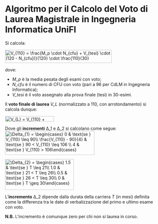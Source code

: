 # Algoritmo per il Calcolo del Voto di Laurea Magistrale in Ingegneria Informatica UniFI

Si calcola:

<img src="http://www.sciweavers.org/tex2img.php?eq=V_%7B110%7D%20%3D%20%5Cfrac%7BM_p%20%5Ccdot%20N_%7Bcfu%7D%20%2B%20V_%7Btesi%7D%20%5Ccdot%20%28120%20-%20N_%7Bcfu%7D%29%7D%7B120%7D%20%5Ccdot%20%5Cfrac%7B110%7D%7B30%7D&bc=White&fc=Black&im=jpg&fs=12&ff=arev&edit=0" align="center" border="0" alt="V_{110} = \frac{M_p \cdot N_{cfu} + V_{tesi} \cdot (120 - N_{cfu})}{120} \cdot \frac{110}{30}" width="351" height="43" />

dove:

- *M_p* è la media pesata degli esami con voto;
- *N_cfu* è il numero di CFU con voto (pari a 96 per CdLM in Ingegneria Informatica);
- *V_tesi* è il voto assegnato alla prova finale (tesi) in 30-esimi.

Il **voto finale di laurea** *V_L* (normalizzato a 110, con arrotondamento) si calcola dunque:

<img src="http://www.sciweavers.org/tex2img.php?eq=V_%7BL%7D%20%3D%20V_%7B110%7D%20%2B%20%5CDelta_%7B1%7D%20%2B%20%5CDelta_%7B2%7D&bc=White&fc=Black&im=jpg&fs=12&ff=arev&edit=0" align="center" border="0" alt="V_{L} = V_{110} + \Delta_{1} + \Delta_{2}" width="161" height="18" />


Dove gli **incrementi** Δ_1 e Δ_2 si calcolano come segue:
<img src="http://www.sciweavers.org/tex2img.php?eq=%5CDelta_%7B1%7D%20%3D%20%5Cbegin%7Bcases%7D%0A%20%200%20%26%20%5Ctext%7Bse%20%7D%20V_%7B110%7D%20%5Cleq%2090%5C%5C%0A%20%20%5Cfrac%7BV_%7B110%7D%20-%2090%7D%7B4%7D%20%26%20%5Ctext%7Bse%20%7D%2090%20%3C%20V_%7B110%7D%20%5Cleq%20106%20%5C%5C%0A%20%204%20%26%20%5Ctext%7Bse%20%7D%20V_%7B110%7D%20%3E%20106%0A%5Cend%7Bcases%7D%0A&bc=White&fc=Black&im=jpg&fs=12&ff=arev&edit=0" align="center" border="0" alt="\Delta_{1} = \begin{cases}  0 & \text{se } V_{110} \leq 90\\  \frac{V_{110} - 90}{4} & \text{se } 90 < V_{110} \leq 106 \\  4 & \text{se } V_{110} > 106\end{cases}" width="294" height="79" />

<img src="http://www.sciweavers.org/tex2img.php?eq=%5CDelta_%7B2%7D%20%3D%20%5Cbegin%7Bcases%7D%0A%20%201.5%20%26%20%5Ctext%7Bse%20%7D%20T%20%5Cleq%2021%5C%5C%0A%20%201.0%20%26%20%5Ctext%7Bse%20%7D%2021%20%3C%20T%20%5Cleq%2026%5C%5C%0A%20%200.5%20%26%20%5Ctext%7Bse%20%7D%2026%20%3C%20T%20%5Cleq%2030%5C%5C%0A%20%200%20%26%20%5Ctext%7Bse%20%7D%20T%20%5Cgeq%2030%0A%5Cend%7Bcases%7D&bc=White&fc=Black&im=png&fs=12&ff=arev&edit=0" align="center" border="0" alt="\Delta_{2} = \begin{cases}  1.5 & \text{se } T \leq 21\\  1.0 & \text{se } 21 < T \leq 26\\  0.5 & \text{se } 26 < T \leq 30\\  0 & \text{se } T \geq 30\end{cases}" width="226" height="101" />

L’**incremento** Δ_2 dipende dalla durata della carriera *T* (in mesi) definita come la differenza tra le date di verbalizzazione del primo e ultimo esame con voto.

**N.B.** L’incremento è comunque zero per chi non si laurea in corso.

